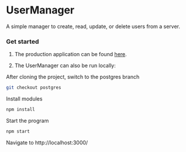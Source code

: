 # UserManager

A simple manager to create, read, update, or delete users from a server.

### Get started

1. The production application can be found [here](https://github.com/mazjap/UserManager/tree/postgres).

2. The UserManager can also be run locally: 

After cloning the project, switch to the postgres branch

```bash
git checkout postgres
```

Install modules

```bash
npm install
```

Start the program

```bash
npm start
```

Navigate to http://localhost:3000/

